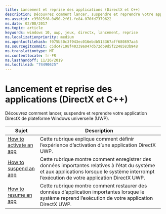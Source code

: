 ```yaml
---
title: Lancement et reprise des applications (DirectX et C++)
description: Découvrez comment lancer, suspendre et reprendre votre application DirectX de plateforme Windows universelle (UWP).
ms.assetid: c35025f8-0450-2f61-fe84-070fd7379622
ms.date: 02/08/2017
ms.topic: article
keywords: windows 10, uwp, jeux, directx, lancement, reprise
ms.localizationpriority: medium
ms.openlocfilehash: f075b50c3f943ec016ebdb513367aff680897aa5
ms.sourcegitcommit: c5dc47198f40339a047db72db9d5f2248583b948
ms.translationtype: MT
ms.contentlocale: fr-FR
ms.lasthandoff: 11/26/2019
ms.locfileid: "74490625"
---
```

# <a name="launching-and-resuming-apps-directx-and-c"></a>Lancement et reprise des applications (DirectX et C++)

Découvrez comment lancer, suspendre et reprendre votre application DirectX de plateforme Windows universelle (UWP).

|Sujet|Description|
|-|-|
|[How to activate an app](how-to-activate-an-app-directx-and-cpp.md)|Cette rubrique explique comment définir l’expérience d’activation d’une application DirectX UWP.|
|[How to suspend an app](how-to-suspend-an-app-directx-and-cpp.md)|Cette rubrique montre comment enregistrer des données importantes relatives à l’état du système et aux applications lorsque le système interrompt l’exécution de votre application DirectX UWP.|
|[How to resume an app](how-to-resume-an-app-directx-and-cpp.md)|Cette rubrique montre comment restaurer des données d’application importantes lorsque le système reprend l’exécution de votre application DirectX UWP.|